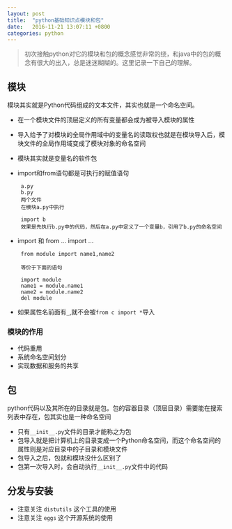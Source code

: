 ```yaml
---
layout: post
title:	"python基础知识点模块和包"
date:	2016-11-21 13:07:11 +0800
categories:	python
---
```


> 初次接触python对它的模块和包的概念感觉非常的绕，和java中的包的概念有很大的出入，总是迷迷糊糊的。这里记录一下自己的理解。

## 模块

 模块其实就是Python代码组成的文本文件，其实也就是一个命名空间。

 * 在一个模块文件的顶层定义的所有变量都会成为被导入模块的属性
 * 导入给予了对模块的全局作用域中的变量名的读取权也就是在模块导入后，模块文件的全局作用域变成了模块对象的命名空间
 * 模块其实就是变量名的软件包
 * import和from语句都是可执行的赋值语句
 
		a.py
		b.py
		两个文件
		在模块a.py中执行
	
		import b
		效果是先执行b.py中的代码，然后在a.py中定义了一个变量b，引用了b.py的命名空间

 * import 和 from ... import ...

		from module import name1,name2

		等价于下面的语句

		import module
		name1 = module.name1
		name2 = module.name2
		del module

 * 如果属性名前面有`_`,就不会被`from c import *`导入

### 模块的作用

 * 代码重用
 * 系统命名空间划分
 * 实现数据和服务的共享

## 包

 python代码以及其所在的目录就是包。包的容器目录（顶层目录）需要能在搜索列表中存在，包其实也是一种命名空间

 * 只有`__init__.py`文件的目录才能称之为包
 * 包导入就是把计算机上的目录变成一个Python命名空间，而这个命名空间的属性则是对应目录中的子目录和模块文件
 * 包导入之后，包就和模块没什么区别了
 * 包第一次导入时，会自动执行`__init__.py`文件中的代码

## 分发与安装

 * 注意关注 `distutils` 这个工具的使用
 * 注意关注 `eggs` 这个开源系统的使用 